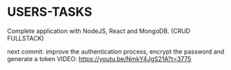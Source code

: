 # USERS-TASKS
Complete application with NodeJS, React and MongoDB. (CRUD FULLSTACK)

next commit: improve the authentication process, encrypt the password and generate a token
VIDEO: https://youtu.be/NmkY4JgS21A?t=3775
